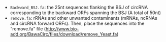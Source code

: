 - `Backward_BSJ.fa`: the 25nt sequences flanking the BSJ of circRNA corresponding to the backward ORFs spanning the BSJ (A total of 50nt)
- `remove.fa`: rRNAs and other unwanted contaminants (mRNAs, ncRNAs and circRNA forward ORFs). Then, place the sequences into the “remove.fa” file (http://www.bio-add.org/BawaCirc/files/download/remove_Yeast.fa)
